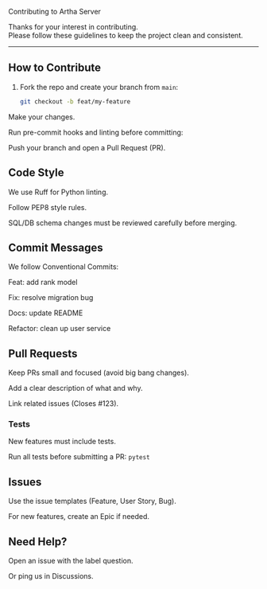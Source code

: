 Contributing to Artha Server

Thanks for your interest in contributing.  
Please follow these guidelines to keep the project clean and consistent.  

---

## How to Contribute
1. Fork the repo and create your branch from `main`:
   ```bash
   git checkout -b feat/my-feature
   ```
Make your changes.

Run pre-commit hooks and linting before committing:

Push your branch and open a Pull Request (PR).

## Code Style
We use Ruff for Python linting.

Follow PEP8 style rules.

SQL/DB schema changes must be reviewed carefully before merging.

## Commit Messages
We follow Conventional Commits:

Feat: add rank model

Fix: resolve migration bug

Docs: update README

Refactor: clean up user service

## Pull Requests
Keep PRs small and focused (avoid big bang changes).

Add a clear description of what and why.

Link related issues (Closes #123).
### Tests
New features must include tests.

Run all tests before submitting a PR:
``
pytest
``
## Issues
Use the issue templates (Feature, User Story, Bug).

For new features, create an Epic if needed.

## Need Help?
Open an issue with the label question.

Or ping us in Discussions.
